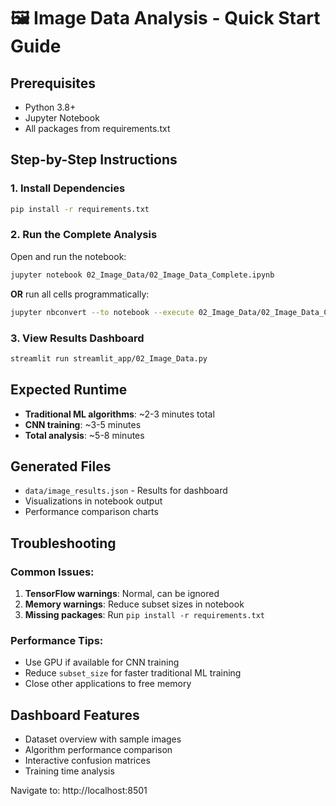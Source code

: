 # 🖼️ Image Data Analysis - Quick Start Guide

## Prerequisites

- Python 3.8+
- Jupyter Notebook
- All packages from requirements.txt

## Step-by-Step Instructions

### 1. Install Dependencies

```bash
pip install -r requirements.txt
```

### 2. Run the Complete Analysis

Open and run the notebook:

```bash
jupyter notebook 02_Image_Data/02_Image_Data_Complete.ipynb
```

**OR** run all cells programmatically:

```bash
jupyter nbconvert --to notebook --execute 02_Image_Data/02_Image_Data_Complete.ipynb
```

### 3. View Results Dashboard

```bash
streamlit run streamlit_app/02_Image_Data.py
```

## Expected Runtime

- **Traditional ML algorithms**: ~2-3 minutes total
- **CNN training**: ~3-5 minutes
- **Total analysis**: ~5-8 minutes

## Generated Files

- `data/image_results.json` - Results for dashboard
- Visualizations in notebook output
- Performance comparison charts

## Troubleshooting

### Common Issues:

1. **TensorFlow warnings**: Normal, can be ignored
2. **Memory warnings**: Reduce subset sizes in notebook
3. **Missing packages**: Run `pip install -r requirements.txt`

### Performance Tips:

- Use GPU if available for CNN training
- Reduce `subset_size` for faster traditional ML training
- Close other applications to free memory

## Dashboard Features

- Dataset overview with sample images
- Algorithm performance comparison
- Interactive confusion matrices
- Training time analysis

Navigate to: http://localhost:8501
